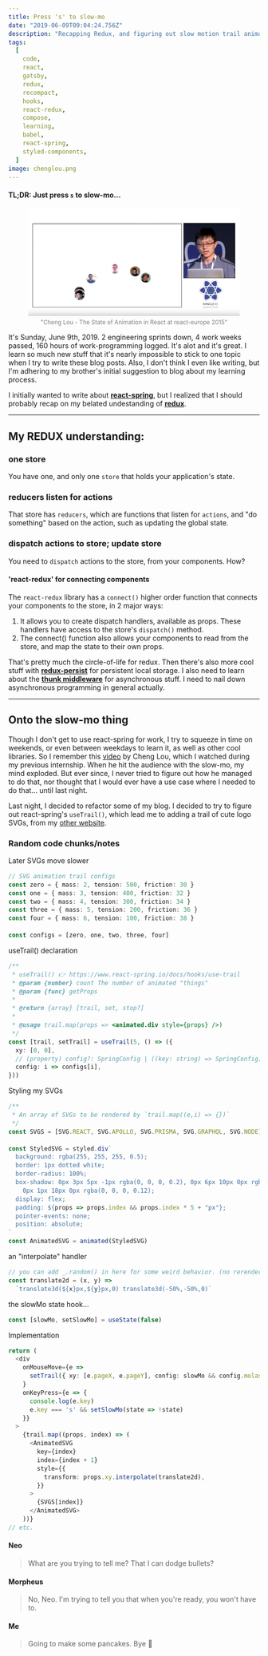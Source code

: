```yaml
---
title: Press 's' to slow-mo
date: "2019-06-09T09:04:24.756Z"
description: "Recapping Redux, and figuring out slow motion trail animation"
tags:
  [
    code,
    react,
    gatsby,
    redux,
    recompact,
    hooks,
    react-redux,
    compose,
    learning,
    babel,
    react-spring,
    styled-components,
  ]
image: chenglou.png
---
```


#### TL;DR: Just press `s` to slow-mo...

<figure style="text-align: center">
  <img src="./chenglou.png"/ alt="cheng lou">
  <small style="color: grey">"Cheng Lou - The State of Animation in React at react-europe 2015"</small>
</figure>

It's Sunday, June 9th, 2019. 2 engineering sprints down, 4 work weeks passed, 160 hours of work-programming logged. It's alot and it's great. I learn so much new stuff that it's nearly impossible to stick to one topic when I try to write these blog posts. Also, I don't think I even like writing, but I'm adhering to my brother's initial suggestion to blog about my learning process.

I initially wanted to write about [**react-spring**](https://www.react-spring.io/docs/hooks/api), but I realized that I should probably recap on my belated undestanding of [**redux**](https://redux.js.org/).

---

## My REDUX understanding:

### one store

You have one, and only one `store` that holds your application's state.

### reducers listen for actions

That store has `reducers`, which are functions that listen for `actions`, and "do something" based on the action, such as updating the global state.

### dispatch actions to store; update store

You need to `dispatch` actions to the store, from your components. How?

#### 'react-redux' for connecting components

The `react-redux` library has a `connect()` higher order function that connects your components to the store, in 2 major ways:

1. It allows you to create dispatch handlers, available as props. These handlers have access to the store's `dispatch()` method.
2. The connect() function also allows your components to read from the store, and map the state to their own props.

That's pretty much the circle-of-life for redux. Then there's also more cool stuff with [**redux-persist**](https://github.com/rt2zz/redux-persist) for persistent local storage. I also need to learn about the [**thunk middleware**](https://redux.js.org/advanced/middleware) for asynchronous stuff. I need to nail down asynchronous programming in general actually.

---

## Onto the slow-mo thing

Though I don't get to use react-spring for work, I try to squeeze in time on weekends, or even between weekdays to learn it, as well as other cool libraries. So I remember this [video](https://www.youtube.com/watch?v=1tavDv5hXpo) by Cheng Lou, which I watched during my previous internship. When he hit the audience with the slow-mo, my mind exploded. But ever since, I never tried to figure out how he managed to do that, nor thought that I would ever have a use case where I needed to do that... until last night.

Last night, I decided to refactor some of my blog. I decided to try to figure out react-spring's `useTrail()`, which lead me to adding a trail of cute logo SVGs, from my [other website](https://thekevinwang.com).

### Random code chunks/notes

Later SVGs move slower

```typescript
// SVG animation trail configs
const zero = { mass: 2, tension: 500, friction: 30 }
const one = { mass: 3, tension: 400, friction: 32 }
const two = { mass: 4, tension: 300, friction: 34 }
const three = { mass: 5, tension: 200, friction: 36 }
const four = { mass: 6, tension: 100, friction: 38 }

const configs = [zero, one, two, three, four]
```

useTrail() declaration

```typescript
/**
 * useTrail() 👉 https://www.react-spring.io/docs/hooks/use-trail
 * @param {number} count The number of animated "things"
 * @param {func} getProps
 *
 * @return {array} [trail, set, stop?]
 *
 * @usage trail.map(props => <animated.div style={props} />)
 */
const [trail, setTrail] = useTrail(5, () => ({
  xy: [0, 0],
  // (property) config?: SpringConfig | ((key: string) => SpringConfig)
  config: i => configs[i],
}))
```

Styling my SVGs

```typescript
/**
 * An array of SVGs to be rendered by `trail.map((e,i) => {})`
 */
const SVGS = [SVG.REACT, SVG.APOLLO, SVG.PRISMA, SVG.GRAPHQL, SVG.NODE]

const StyledSVG = styled.div`
  background: rgba(255, 255, 255, 0.5);
  border: 1px dotted white;
  border-radius: 100%;
  box-shadow: 0px 3px 5px -1px rgba(0, 0, 0, 0.2), 0px 6px 10px 0px rgba(0, 0, 0, 0.14),
    0px 1px 18px 0px rgba(0, 0, 0, 0.12);
  display: flex;
  padding: ${props => props.index && props.index * 5 + "px"};
  pointer-events: none;
  position: absolute;
`
const AnimatedSVG = animated(StyledSVG)
```

an "interpolate" handler

```typescript
// you can add _.random() in here for some weird behavior. (no rerenders!)
const translate2d = (x, y) =>
  `translate3d(${x}px,${y}px,0) translate3d(-50%,-50%,0)`
```

the slowMo state hook...

```typescript
const [slowMo, setSlowMo] = useState(false)
```

Implementation

```typescript
return (
  <div
    onMouseMove={e =>
      setTrail({ xy: [e.pageX, e.pageY], config: slowMo && config.molasses })
    }
    onKeyPress={e => {
      console.log(e.key)
      e.key === 's' && setSlowMo(state => !state)
    }}
  >
    {trail.map((props, index) => (
      <AnimatedSVG
        key={index}
        index={index + 1}
        style={{
          transform: props.xy.interpolate(translate2d),
        }}
      >
        {SVGS[index]}
      </AnimatedSVG>
    ))}
// etc.
```

#### Neo

> What are you trying to tell me? That I can dodge bullets?

#### Morpheus

> No, Neo. I'm trying to tell you that when you're ready, you won't have to.

#### Me

> Going to make some pancakes. Bye 👋
